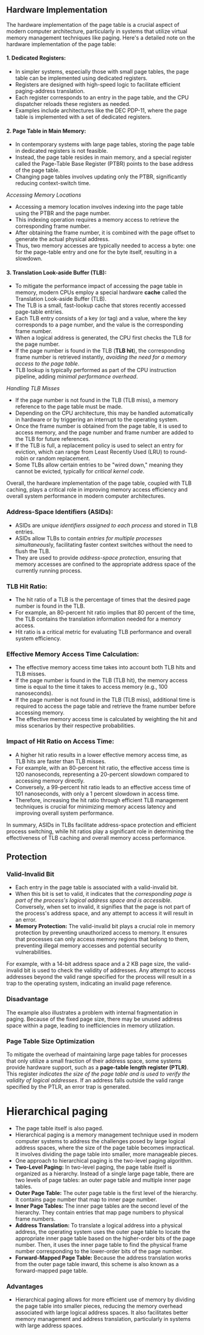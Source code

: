 ## Hardware Implementation

The hardware implementation of the page table is a crucial aspect of modern computer architecture, particularly in systems that utilize virtual memory management techniques like paging. Here's a detailed note on the hardware implementation of the page table:

#### 1. Dedicated Registers:

   - In simpler systems, especially those with small page tables, the page table can be implemented using dedicated registers.
   - Registers are designed with high-speed logic to facilitate efficient paging-address translation.
   - Each register corresponds to an entry in the page table, and the CPU dispatcher reloads these registers as needed.
   - Examples include architectures like the DEC PDP-11, where the page table is implemented with a set of dedicated registers.

#### 2. Page Table in Main Memory:

   - In contemporary systems with large page tables, storing the page table in dedicated registers is not feasible.
   - Instead, the page table resides in main memory, and a special register called the Page-Table Base Register (PTBR) points to the base address of the page table.
   - Changing page tables involves updating only the PTBR, significantly reducing context-switch time.

 _Accessing Memory Locations_
   - Accessing a memory location involves indexing into the page table using the PTBR and the page number.
   - This indexing operation requires a memory access to retrieve the corresponding frame number.
   - After obtaining the frame number, it is combined with the page offset to generate the actual physical address.
   - Thus, two memory accesses are typically needed to access a byte: one for the page-table entry and one for the byte itself, resulting in a slowdown.

#### 3. Translation Look-aside Buffer (TLB):

   - To mitigate the performance impact of accessing the page table in memory, modern CPUs employ a special hardware **cache** called the Translation Look-aside Buffer (TLB).
   - The TLB is a small, fast-lookup cache that stores recently accessed page-table entries.
   - Each TLB entry consists of a key (or tag) and a value, where the key corresponds to a page number, and the value is the corresponding frame number.
   - When a logical address is generated, the CPU first checks the TLB for the page number.
   - If the page number is found in the TLB (**TLB hit**), the corresponding frame number is retrieved instantly, *avoiding the need for a memory access to the page table*.
   - TLB lookup is typically performed as part of the CPU instruction pipeline, adding *minimal performance overhead*.

_Handling TLB Misses_
   - If the page number is not found in the TLB (TLB miss), a memory reference to the page table must be made.
   - Depending on the CPU architecture, this may be handled automatically in hardware or by triggering an interrupt to the operating system.
   - Once the frame number is obtained from the page table, it is used to access memory, and the page number and frame number are added to the TLB for future references.
   - If the TLB is full, a replacement policy is used to select an entry for eviction, which can range from Least Recently Used (LRU) to round-robin or random replacement.
   - Some TLBs allow certain entries to be "wired down," meaning they cannot be evicted, typically for *critical kernel code*.

Overall, the hardware implementation of the page table, coupled with TLB caching, plays a critical role in improving memory access efficiency and overall system performance in modern computer architectures.


### Address-Space Identifiers (ASIDs):

- ASIDs are *unique identifiers assigned to each process* and stored in TLB entries.
- ASIDs allow TLBs to contain *entries for multiple processes simultaneous*ly, facilitating faster context switches without the need to flush the TLB.
- They are used to provide *address-space protection*, ensuring that memory accesses are confined to the appropriate address space of the currently running process.

### TLB Hit Ratio:

- The hit ratio of a TLB is the percentage of times that the desired page number is found in the TLB.
- For example, an 80-percent hit ratio implies that 80 percent of the time, the TLB contains the translation information needed for a memory access.
- Hit ratio is a critical metric for evaluating TLB performance and overall system efficiency.

### Effective Memory Access Time Calculation:

   - The effective memory access time takes into account both TLB hits and TLB misses.
   - If the page number is found in the TLB (TLB hit), the memory access time is equal to the time it takes to access memory (e.g., 100 nanoseconds).
   - If the page number is not found in the TLB (TLB miss), additional time is required to access the page table and retrieve the frame number before accessing memory.
   - The effective memory access time is calculated by weighting the hit and miss scenarios by their respective probabilities.

### Impact of Hit Ratio on Access Time:

   - A higher hit ratio results in a lower effective memory access time, as TLB hits are faster than TLB misses.
   - For example, with an 80-percent hit ratio, the effective access time is 120 nanoseconds, representing a 20-percent slowdown compared to accessing memory directly.
   - Conversely, a 99-percent hit ratio leads to an effective access time of 101 nanoseconds, with only a 1 percent slowdown in access time.
   - Therefore, increasing the hit ratio through efficient TLB management techniques is crucial for minimizing memory access latency and improving overall system performance.

In summary, ASIDs in TLBs facilitate address-space protection and efficient process switching, while hit ratios play a significant role in determining the effectiveness of TLB caching and overall memory access performance.

## Protection

### Valid-Invalid Bit

- Each entry in the page table is associated with a valid-invalid bit. 
- When this bit is set to valid, it indicates that the *corresponding page is part of the process's logical address space and is accessible*. Conversely, when set to invalid, it signifies that the page is not part of the process's address space, and any attempt to access it will result in an error.
- **Memory Protection:** The valid-invalid bit plays a crucial role in memory protection by preventing unauthorized access to memory. It ensures that processes can only access memory regions that belong to them, preventing illegal memory accesses and potential security vulnerabilities.

For example, with a 14-bit address space and a 2 KB page size, the valid-invalid bit is used to check the validity of addresses. Any attempt to access addresses beyond the valid range specified for the process will result in a trap to the operating system, indicating an invalid page reference.

### Disadvantage

The example also illustrates a problem with internal fragmentation in paging. Because of the fixed page size, there may be unused address space within a page, leading to inefficiencies in memory utilization.

### Page Table Size Optimization

To mitigate the overhead of maintaining large page tables for processes that only utilize a small fraction of their address space, some systems provide hardware support, such as a **page-table length register (PTLR)**. This register *indicates the size of the page table and is used to verify the validity of logical addresses*. If an address falls outside the valid range specified by the PTLR, an error trap is generated.

# Hierarchical paging

- The page table itself is also paged.
- Hierarchical paging is a memory management technique used in modern computer systems to address the challenges posed by large logical address spaces, where the size of the page table becomes impractical. It involves dividing the page table into smaller, more manageable pieces. 
- One approach to hierarchical paging is the two-level paging algorithm.
- **Two-Level Paging:** In two-level paging, the page table itself is organized as a hierarchy. Instead of a single large page table, there are two levels of page tables: an outer page table and multiple inner page tables.
- **Outer Page Table:** The outer page table is the first level of the hierarchy. It contains page number that map to inner page number.
- **Inner Page Tables:** The inner page tables are the second level of the hierarchy. They contain entries that map page numbers to physical frame numbers.
- **Address Translation:** To translate a logical address into a physical address, the operating system uses the outer page table to locate the appropriate inner page table based on the higher-order bits of the page number. Then, it uses the inner page table to find the physical frame number corresponding to the lower-order bits of the page number.
- **Forward-Mapped Page Table:** Because the address translation works from the outer page table inward, this scheme is also known as a forward-mapped page table.

### Advantages

- Hierarchical paging allows for more efficient use of memory by dividing the page table into smaller pieces, reducing the memory overhead associated with large logical address spaces. It also facilitates better memory management and address translation, particularly in systems with large address spaces.